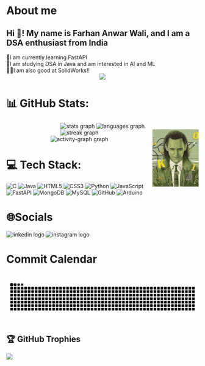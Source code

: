 # About me
<h2 align="left">Hi 👋! My name is Farhan Anwar Wali, and I am a DSA enthusiast from India</h2>
🔭I am currently learning FastAPI<br>📖I am studying DSA in Java and am interested in AI and ML<br>😶‍🌫️I am also good at SolidWorks!!<br>

<div align="center">
  <img src="https://visitor-badge.laobi.icu/badge?page_id=CodeLoki64.CodeLoki64&"  />
</div>


###

# 📊 GitHub Stats:

###

<div align="center">
 <div display="flex">
    <img src="https://github-readme-stats.vercel.app/api?username=CodeLoki64&hide_title=false&hide_rank=false&show_icons=true&include_all_commits=true&count_private=true&disable_animations=false&theme=github_dark&locale=en&hide_border=false&custom_title=My%20Stats" height="150" alt="stats graph"  />
   <img src="https://github-readme-stats.vercel.app/api/top-langs?username=CodeLoki64&locale=en&hide_title=false&layout=compact&card_width=320&langs_count=21&theme=github_dark&hide_border=false" height="150" alt="languages graph"  />
 </div>
  <img src="https://streak-stats.demolab.com?user=CodeLoki64&locale=en&mode=daily&theme=github_dark&hide_border=false&border_radius=25" height="200" alt="streak graph"  />
  <img align="right" height="150" src="Loki.jpg"  />
 
  <div>
    <img src="https://github-readme-activity-graph.vercel.app/graph?username=CodeLoki64&theme=synthwave-84&area=true&hide_border=true&custom_title=My%20Contribution%20Graph&bg_color=A0F1E&line=00FF9F&color=76FF7A&title_color=FF073A&area_color=39FF14&radius=25&point=FF3131" height="300" alt="activity-graph graph"  />
  </div>
</div>

###


###



###

# 💻 Tech Stack:
![C](https://img.shields.io/badge/c-%2300599C.svg?style=for-the-badge&logo=c&logoColor=white) ![Java](https://img.shields.io/badge/java-%23ED8B00.svg?style=for-the-badge&logo=openjdk&logoColor=white) ![HTML5](https://img.shields.io/badge/html5-%23E34F26.svg?style=for-the-badge&logo=html5&logoColor=white) ![CSS3](https://img.shields.io/badge/css3-%231572B6.svg?style=for-the-badge&logo=css3&logoColor=white) ![Python](https://img.shields.io/badge/python-3670A0?style=for-the-badge&logo=python&logoColor=ffdd54) ![JavaScript](https://img.shields.io/badge/javascript-%23323330.svg?style=for-the-badge&logo=javascript&logoColor=%23F7DF1E) ![FastAPI](https://img.shields.io/badge/FastAPI-005571?style=for-the-badge&logo=fastapi) ![MongoDB](https://img.shields.io/badge/MongoDB-%234ea94b.svg?style=for-the-badge&logo=mongodb&logoColor=white) ![MySQL](https://img.shields.io/badge/mysql-4479A1.svg?style=for-the-badge&logo=mysql&logoColor=white) ![GitHub](https://img.shields.io/badge/github-%23121011.svg?style=for-the-badge&logo=github&logoColor=white) ![Arduino](https://img.shields.io/badge/-Arduino-00979D?style=for-the-badge&logo=Arduino&logoColor=white)
</div>

###

# 🌐Socials
<div align="left">
  <img src="https://img.shields.io/static/v1?message=LinkedIn&logo=linkedin&label=&color=0077B5&logoColor=white&labelColor=&style=for-the-badge" height="35" alt="linkedin logo"  />
  <img src="https://img.shields.io/static/v1?message=Instagram&logo=instagram&label=&color=E4405F&logoColor=white&labelColor=&style=for-the-badge" height="35" alt="instagram logo"  />
</div>

###

# Commit Calendar
<br clear="both">

<img src="https://raw.githubusercontent.com/CodeLoki64/CodeLoki64/output/snake.svg" alt="Snake animation" />

###

## 🏆 GitHub Trophies
![](https://github-profile-trophy.vercel.app/?username=CodeLoki64&theme=radical&no-frame=false&no-bg=true&margin-w=4)
